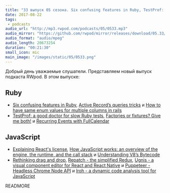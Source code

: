 ```yaml
---
title: "33 выпуск 05 сезона. Six confusing features in Ruby, TestProf: a good doctor for slow Ruby tests, Repatch, Iroh и прочее"
date: 2017-08-22
tags:
 - podcasts
audio_url: "http://mp3.rwpod.com/podcasts/05/0533.mp3"
audio_mirror: "https://github.com/rwpod/mirror/releases/download/05.33/0533.mp3"
audio_format: "audio/mpeg"
audio_length: 20673254
duration: "00:21:30"
small_icon: mic
main_image: "/images/static/05/0533.png"
---
```


Добрый день уважаемые слушатели. Представляем новый выпуск подкаста RWpod. В этом выпуске:

## Ruby

 - [Six confusing features in Ruby](https://hqc.io/posts/six-confusing-features-in-ruby), [Active Record’s queries tricks](https://medium.com/@apneadiving/active-records-queries-tricks-2546181a98dd) и [How to have same enum values for multiple columns in rails](https://www.sharmaprakash.com.np/rails/same-enum-values-for-multiple-columns/)
 - [TestProf: a good doctor for slow Ruby tests](https://evilmartians.com/chronicles/testprof-a-good-doctor-for-slow-ruby-tests), [Factories or fixtures? Give me both!](https://evilmartians.com/chronicles/factories-or-fixtures) и [Recurring Events with FullCalendar](https://www.driftingruby.com/episodes/recurring-events-with-fullcalendar)

## JavaScript

 - [Explaining React's license](https://code.facebook.com/posts/112130496157735), [How JavaScript works: an overview of the engine, the runtime, and the call stack](https://blog.sessionstack.com/how-does-javascript-actually-work-part-1-b0bacc073cf) и [Understanding V8’s Bytecode](https://medium.com/dailyjs/understanding-v8s-bytecode-317d46c94775)
 - [Rethinking drag and drop](https://medium.com/@alexandereardon/rethinking-drag-and-drop-d9f5770b4e6b), [Repatch - the simplified Redux](https://community.risingstack.com/repatch-the-simplified-redux/), [Ugnis - a visual component editor for React and React Native](https://www.ugnis.com/) и [Puppeteer - Headless Chrome Node API](https://github.com/GoogleChrome/puppeteer) и [Iroh - a dynamic code analysis tool for JavaScript](http://www.felixmaier.info/Iroh/)

READMORE
